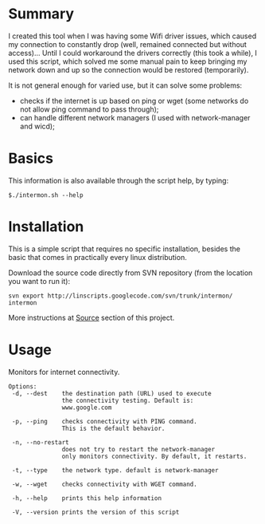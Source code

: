 # Summary #

I created this tool when I was having some Wifi driver issues, which caused my connection to constantly drop (well, remained connected but without access)... Until I could workaround the drivers correctly (this took a while), I used this script, which solved me some manual pain to keep bringing my network down and up so the connection would be restored (temporarily).

It is not general enough for varied use, but it can solve some problems:

  * checks if the internet is up based on ping or wget (some networks do not allow ping command to pass through);
  * can handle different network managers (I used with network-manager and wicd);

# Basics #

This information is also available through the script help, by typing:
```
$./intermon.sh --help
```

# Installation #

This is a simple script that requires no specific installation, besides the basic that comes in practically every linux distribution.

Download the source code directly from SVN repository (from the location you want to run it):
```
svn export http://linscripts.googlecode.com/svn/trunk/intermon/ intermon
```
More instructions at [Source](http://code.google.com/p/linscripts/source/checkout) section of this project.

# Usage #

Monitors for internet connectivity.

```
Options:
 -d, --dest    the destination path (URL) used to execute
               the connectivity testing. Default is:
               www.google.com
               
 -p, --ping    checks connectivity with PING command. 
               This is the default behavior. 
 
 -n, --no-restart
               does not try to restart the network-manager
               only monitors connectivity. By default, it restarts. 

 -t, --type    the network type. default is network-manager
  
 -w, --wget    checks connectivity with WGET command.
 
 -h, --help    prints this help information
 
 -V, --version prints the version of this script
```